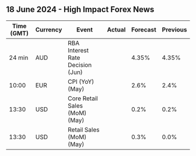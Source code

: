 ## 18 June 2024 - High Impact Forex News

| Time (GMT) | Currency | Event | Actual | Forecast | Previous |
|------|----------|-------|--------|----------|----------|
| 24 min | AUD | RBA Interest Rate Decision (Jun) |  | 4.35% | 4.35% |
| 10:00 | EUR | CPI (YoY) (May) |  | 2.6% | 2.4% |
| 13:30 | USD | Core Retail Sales (MoM) (May) |  | 0.2% | 0.2% |
| 13:30 | USD | Retail Sales (MoM) (May) |  | 0.3% | 0.0% |
